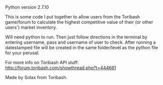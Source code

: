 Python version 2.7.10

This is some code I put together to allow users from the Toribash game/forum to calculate the highest competitive value of their (or other users') market inventory.

Will need python to run. Then just follow directions in the terminal by entering username, pass and username of user to check. After running a datestamped file will be created in the same folder/level as the python file for your perusal.

For more info on Toribash API stuff: http://forum.toribash.com/showthread.php?t=444661

Made by Solax from Toribash.
